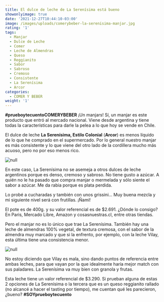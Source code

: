 ```yaml
---
title: El dulce de leche de La Serenísima está bueno
showonlyimage: true
date: '2021-12-27T10:44:10-03:00'
image: /images/uploads/comerybeber-la-serenisima-manjar.jpg
rating: '1'
tags:
  - Manjar
  - Dulce de Leche
  - Comer
  - Leche de Almendras
  - Queso
  - Reggianito
  - Sabor
  - Sabroso
  - Cremoso
  - Consistente
  - La Serenísima
  - Arcor
categories:
  - COMER Y BEBER
weight: '1'
---
```

**\#prueboytecuentoCOMERYBEBER** ¡Un manjars! Sí, un manjar es este producto que entró al mercado nacional. Viene desde argentina y tiene todas la características para darle la pelea a lo que hoy se vende en Chile.

<!--more-->

El dulce de leche **La Serenísima, Estilo Colonial** (**Arcor**) es menos líquido de lo que he comprado en el supermercado. Por lo general nuestro manjar es más consistente y lo que viene del otro lado de la cordillera mucho más acuoso, pero no por eso menos rico.

![null](/images/uploads/comerybeber-la-serenisima-manjar.jpg)

En este caso, La Serenísima no se asemeja a otros dulces de leche argentinos porque es denso, cremoso y sabroso. No tiene gusto a azúcar. A quién no le ha pasado que compra manjar o mermelada y sólo siente el sabor a azúcar. Me da rabia porque es plata perdida.

Lo probé a cucharadas y también con unos grissini… Muy buena mezcla y mi siguiente nivel será con frutillas. ¡Ñami!

El pote es de 400g. y su valor referencial es de $2.691. ¿Dónde lo consigo? En Paris, Mercado Libre, Amazon y cosasnuestras.cl, entre otras tiendas.

Pero el manjar no es lo único que trae La Serenísima. También hay una leche de almendras 100% vegetal, de textura cremosa, con el sabor de la almendra muy marcado y que si la enfrento, por ejemplo, con la leche Vilay, esta última tiene una consistencia menor. 

![null](/images/uploads/comerybeber-la-serenisima-leche.jpg)

No estoy diciendo que Vilay es mala, sino dando puntos de referencia entre ambas leches, para que vayan por la que idealmente haría mejor match con sus paladares. La Serenísima va muy bien con granola y frutas.

Esta leche tiene un valor referencial de $3.290. Si prueban alguna de estas 2 opciones de La Serenísima o la tercera que es un queso reggianito rallado (no alcancé a hacer el tasting por tiempo), me cuentan qué les parecieron, ¿bueno? **\#SOYprueboytecuento**
